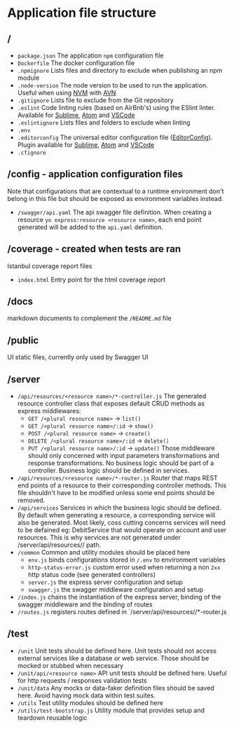 # Application file structure
## /
* `package.json`
The application `npm` configuration file
* `Dockerfile`
The docker configuration file
* `.npmignore`
Lists files and directory to exclude when publishing an npm module
* `.node-version`
The node version to be used to run the application.  Useful when using [NVM](https://github.com/creationix/nvm) with [AVN](https://github.com/wbyoung/avn)
* `.gitignore`
Lists file to exclude from the Git repository
* `.eslint`
Code linting rules (based on AirBnb's) using the ESlint linter. Available for [Sublime](https://github.com/roadhump/SublimeLinter-eslint),  [Atom](https://atom.io/packages/eslint) and [VSCode](https://marketplace.visualstudio.com/items?itemName=dbaeumer.vscode-eslint)
* `.eslintignore`
Lists files and folders to exclude when linting
* `.env`
* `.editorconfig`
The universal editor configuration file ([EditorConfig](http://editorconfig.org/)).  Plugin available for [Sublime](https://github.com/sindresorhus/editorconfig-sublime), [Atom](https://github.com/sindresorhus/atom-editorconfig) and [VSCode](https://github.com/editorconfig/editorconfig-vscode)
* `.cfignore`
## /config - application configuration files
Note that configurations that are contextual to a runtime environment don't belong in this file but should be exposed as environment variables instead.
* `/swagger/api.yaml`
The api swagger file definition.  When creating a resource `yo express:resource <resource name>`, each end point generated will be added to the `api.yaml` definition.
## /coverage - created when tests are ran
Istanbul coverage report files
* `index.html`
Entry point for the html coverage report
## /docs
markdown documents to complement the `/README.md` file
## /public
UI static files, currently only used by Swagger UI
## /server
* `/api/resources/<resource name>/*-controller.js`
The generated resource controller class that exposes default CRUD methods as express middlewares:
  * `GET /<plural resource name>` -> `list()`
  * `GET /<plural resource name>/:id` -> `show()`
  * `POST /<plural resource name>` -> `create()`
  * `DELETE /<plural resource name>/:id` -> `delete()`
  * `PUT /<plural resource name>/:id` -> `update()`
Those middleware should only concerned with input parameters transformations and response transformations.  No business logic should be part of a controller.  Business logic should be defined in services.
* `/api/resources/<resource name>/*-router.js`
Router that maps REST end points of a resource to their corresponding controller methods.
This file shouldn't have to be modified unless some end points should be removed.
* `/api/services`
Services in which the business logic should be defined.  By default when generating a resource, a corresponding service will also be generated.  Most likely, coss cutting concerns services will need to be defained eg: DebitService that would operate on account and user resources.  This is why services are not generated under /server/api/resources/<resource name>/ path.
* `/common`
Common and utility modules should be placed here
  * `env.js` binds configurations stored in `/.env` to environment variables
  * `http-status-error.js` custom error used when returning a non `2xx` http status code (see generated controllers)
  * `server.js` the express server configuration and setup
  * `swagger.js` the swagger middleware configuration and setup
* `/index.js` chains the instantiation of the express server, binding of the swagger middleware and the binding of routes
* `/routes.js` registers routes defined in `/server/api/resources/<resource name>/*-router.js
## /test
* `/unit`
Unit tests should be defined here.  Unit tests should not access external services like a database or web service.  Those should be mocked or stubbed when necessary
* `/unit/api/<resource name>`
API unit tests should be defined here.  Useful for http requests / responses validation tests
* `/unit/data`
Any mocks or data-faker definition files should be saved here.  Avoid having mock data within test suites.
* `/utils`
Test utility modules should be defined here
* `/utils/test-bootstrap.js`
Utility module that provides setup and teardown reusable logic
